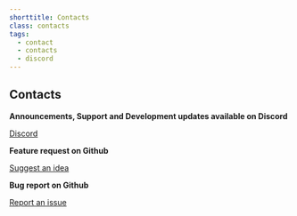 ```yaml
---
shorttitle: Contacts
class: contacts
tags:
  - contact
  - contacts
  - discord
---
```

## Contacts

**Announcements, Support and Development updates available on Discord**

<a class="icon discord" href="https://discord.gg/vpprtdE" target="_blank">Discord</a><br>

**Feature request on Github**

<a class="icon github" href="https://github.com/tomaae/WooferBot/issues/new?assignees=&labels=enhancement&template=feature_request.md&title=%5BFeature%5D" target="_blank">Suggest an idea</a>

**Bug report on Github**

<a class="icon github" href="https://github.com/tomaae/WooferBot/issues/new?assignees=&labels=bug&template=bug_report.md&title=%5BBug%5D" target="_blank">Report an issue</a>
 

